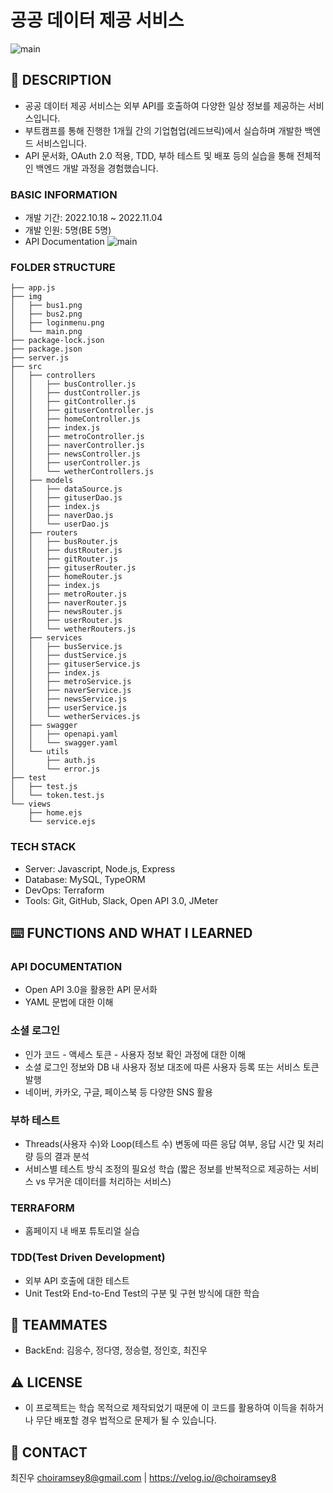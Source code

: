 # 공공 데이터 제공 서비스

![main](./img/loginmenu.png)

## 📖 DESCRIPTION

- 공공 데이터 제공 서비스는 외부 API를 호출하여 다양한 일상 정보를 제공하는 서비스입니다.
- 부트캠프를 통해 진행한 1개월 간의 기업협업(레드브릭)에서 실습하며 개발한 백엔드 서비스입니다.
- API 문서화, OAuth 2.0 적용, TDD, 부하 테스트 및 배포 등의 실습을 통해 전체적인 백엔드 개발 과정을 경험했습니다.

### BASIC INFORMATION

- 개발 기간: 2022.10.18 ~ 2022.11.04
- 개발 인원: 5명(BE 5명)
- API Documentation
  ![main](./img/main.png)

### FOLDER STRUCTURE

```
├── app.js
├── img
│   ├── bus1.png
│   ├── bus2.png
│   ├── loginmenu.png
│   └── main.png
├── package-lock.json
├── package.json
├── server.js
├── src
│   ├── controllers
│   │   ├── busController.js
│   │   ├── dustController.js
│   │   ├── gitController.js
│   │   ├── gituserController.js
│   │   ├── homeController.js
│   │   ├── index.js
│   │   ├── metroController.js
│   │   ├── naverController.js
│   │   ├── newsController.js
│   │   ├── userController.js
│   │   └── wetherControllers.js
│   ├── models
│   │   ├── dataSource.js
│   │   ├── gituserDao.js
│   │   ├── index.js
│   │   ├── naverDao.js
│   │   └── userDao.js
│   ├── routers
│   │   ├── busRouter.js
│   │   ├── dustRouter.js
│   │   ├── gitRouter.js
│   │   ├── gituserRouter.js
│   │   ├── homeRouter.js
│   │   ├── index.js
│   │   ├── metroRouter.js
│   │   ├── naverRouter.js
│   │   ├── newsRouter.js
│   │   ├── userRouter.js
│   │   └── wetherRouters.js
│   ├── services
│   │   ├── busService.js
│   │   ├── dustService.js
│   │   ├── gituserService.js
│   │   ├── index.js
│   │   ├── metroService.js
│   │   ├── naverService.js
│   │   ├── newsService.js
│   │   ├── userService.js
│   │   └── wetherServices.js
│   ├── swagger
│   │   ├── openapi.yaml
│   │   └── swagger.yaml
│   └── utils
│       ├── auth.js
│       └── error.js
├── test
│   ├── test.js
│   └── token.test.js
└── views
    ├── home.ejs
    └── service.ejs
```

### TECH STACK

- Server: Javascript, Node.js, Express
- Database: MySQL, TypeORM
- DevOps: Terraform
- Tools: Git, GitHub, Slack, Open API 3.0, JMeter

## ⌨️ FUNCTIONS AND WHAT I LEARNED

### API DOCUMENTATION

- Open API 3.0을 활용한 API 문서화
- YAML 문법에 대한 이해

### 소셜 로그인

- 인가 코드 - 액세스 토큰 - 사용자 정보 확인 과정에 대한 이해
- 소셜 로그인 정보와 DB 내 사용자 정보 대조에 따른 사용자 등록 또는 서비스 토큰 발행
- 네이버, 카카오, 구글, 페이스북 등 다양한 SNS 활용

### 부하 테스트

- Threads(사용자 수)와 Loop(테스트 수) 변동에 따른 응답 여부, 응답 시간 및 처리량 등의 결과 분석
- 서비스별 테스트 방식 조정의 필요성 학습
  (짧은 정보를 반복적으로 제공하는 서비스 vs 무거운 데이터를 처리하는 서비스)

### TERRAFORM

- 홈페이지 내 배포 튜토리얼 실습

### TDD(Test Driven Development)

- 외부 API 호출에 대한 테스트
- Unit Test와 End-to-End Test의 구분 및 구현 방식에 대한 학습

## 👥 TEAMMATES

- BackEnd: 김응수, 정다영, 정승렬, 정인호, 최진우

## ⚠️ LICENSE

- 이 프로젝트는 학습 목적으로 제작되었기 때문에 이 코드를 활용하여 이득을 취하거나 무단 배포할 경우 법적으로 문제가 될 수 있습니다.

## 📱 CONTACT

최진우
choiramsey8@gmail.com | https://velog.io/@choiramsey8